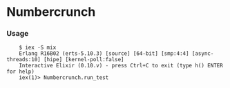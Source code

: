 # Numbercrunch
### Usage


        $ iex -S mix
        Erlang R16B02 (erts-5.10.3) [source] [64-bit] [smp:4:4] [async-threads:10] [hipe] [kernel-poll:false]
		Interactive Elixir (0.10.v) - press Ctrl+C to exit (type h() ENTER for help)
		iex(1)> Numbercrunch.run_test